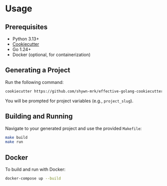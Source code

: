 # Usage

## Prerequisites

- Python 3.13+
- [Cookiecutter](https://cookiecutter.readthedocs.io/en/latest/)
- Go 1.24+
- Docker (optional, for containerization)

## Generating a Project

Run the following command:

```bash
cookiecutter https://github.com/shywn-mrk/effective-golang-cookiecutter
```

You will be prompted for project variables (e.g., `project_slug`).

## Building and Running

Navigate to your generated project and use the provided `Makefile`:

```bash
make build
make run
```

## Docker

To build and run with Docker:

```bash
docker-compose up --build
```
